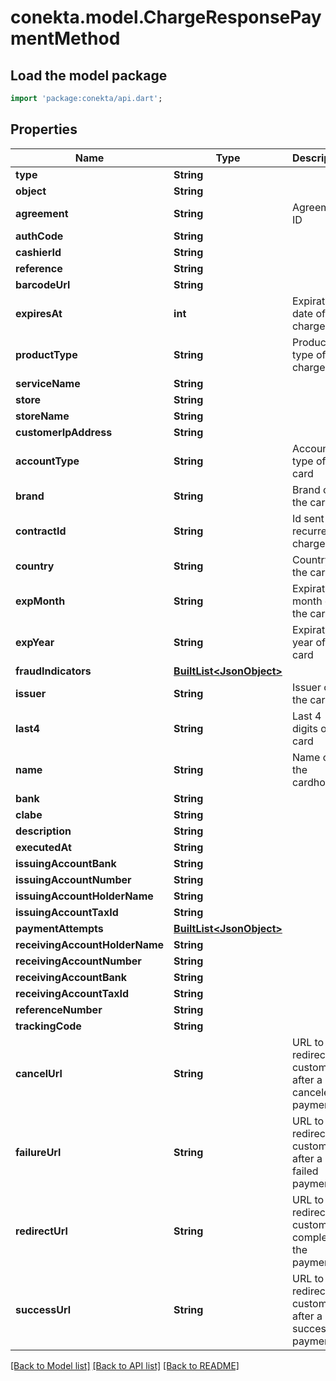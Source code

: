 # conekta.model.ChargeResponsePaymentMethod

## Load the model package
```dart
import 'package:conekta/api.dart';
```

## Properties
Name | Type | Description | Notes
------------ | ------------- | ------------- | -------------
**type** | **String** |  | [optional] 
**object** | **String** |  | 
**agreement** | **String** | Agreement ID | [optional] 
**authCode** | **String** |  | [optional] 
**cashierId** | **String** |  | [optional] 
**reference** | **String** |  | [optional] 
**barcodeUrl** | **String** |  | [optional] 
**expiresAt** | **int** | Expiration date of the charge | 
**productType** | **String** | Product type of the charge | 
**serviceName** | **String** |  | [optional] 
**store** | **String** |  | [optional] 
**storeName** | **String** |  | [optional] 
**customerIpAddress** | **String** |  | [optional] 
**accountType** | **String** | Account type of the card | [optional] 
**brand** | **String** | Brand of the card | [optional] 
**contractId** | **String** | Id sent for recurrent charges. | [optional] 
**country** | **String** | Country of the card | [optional] 
**expMonth** | **String** | Expiration month of the card | [optional] 
**expYear** | **String** | Expiration year of the card | [optional] 
**fraudIndicators** | [**BuiltList&lt;JsonObject&gt;**](JsonObject.md) |  | [optional] 
**issuer** | **String** | Issuer of the card | [optional] 
**last4** | **String** | Last 4 digits of the card | [optional] 
**name** | **String** | Name of the cardholder | [optional] 
**bank** | **String** |  | [optional] 
**clabe** | **String** |  | [optional] 
**description** | **String** |  | [optional] 
**executedAt** | **String** |  | [optional] 
**issuingAccountBank** | **String** |  | [optional] 
**issuingAccountNumber** | **String** |  | [optional] 
**issuingAccountHolderName** | **String** |  | [optional] 
**issuingAccountTaxId** | **String** |  | [optional] 
**paymentAttempts** | [**BuiltList&lt;JsonObject&gt;**](JsonObject.md) |  | [optional] 
**receivingAccountHolderName** | **String** |  | [optional] 
**receivingAccountNumber** | **String** |  | [optional] 
**receivingAccountBank** | **String** |  | [optional] 
**receivingAccountTaxId** | **String** |  | [optional] 
**referenceNumber** | **String** |  | [optional] 
**trackingCode** | **String** |  | [optional] 
**cancelUrl** | **String** | URL to redirect the customer after a canceled payment | [optional] 
**failureUrl** | **String** | URL to redirect the customer after a failed payment | [optional] 
**redirectUrl** | **String** | URL to redirect the customer to complete the payment | [optional] 
**successUrl** | **String** | URL to redirect the customer after a successful payment | [optional] 

[[Back to Model list]](../README.md#documentation-for-models) [[Back to API list]](../README.md#documentation-for-api-endpoints) [[Back to README]](../README.md)


